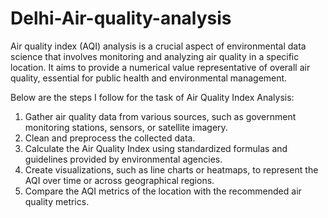 # Delhi-Air-quality-analysis

Air quality index (AQI) analysis is a crucial aspect of environmental data science that involves monitoring and analyzing air quality in a specific location. It aims to provide a numerical value representative of overall air quality, essential for public health and environmental management.

Below are the steps I follow for the task of Air Quality Index Analysis:

1. Gather air quality data from various sources, such as government monitoring stations, sensors, or satellite imagery.
2. Clean and preprocess the collected data.
3. Calculate the Air Quality Index using standardized formulas and guidelines provided by environmental agencies.
4. Create visualizations, such as line charts or heatmaps, to represent the AQI over time or across geographical regions.
5. Compare the AQI metrics of the location with the recommended air quality metrics.
